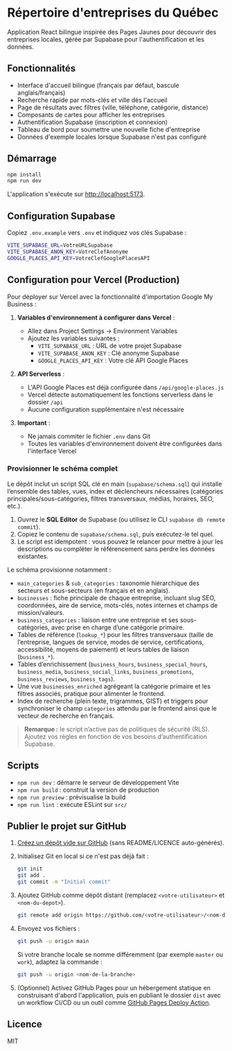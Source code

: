 # Répertoire d'entreprises du Québec

Application React bilingue inspirée des Pages Jaunes pour découvrir des entreprises locales, gérée par Supabase pour l'authentification et les données.

## Fonctionnalités

- Interface d'accueil bilingue (français par défaut, bascule anglais/français)
- Recherche rapide par mots-clés et ville dès l'accueil
- Page de résultats avec filtres (ville, téléphone, catégorie, distance)
- Composants de cartes pour afficher les entreprises
- Authentification Supabase (inscription et connexion)
- Tableau de bord pour soumettre une nouvelle fiche d'entreprise
- Données d'exemple locales lorsque Supabase n'est pas configuré

## Démarrage

```bash
npm install
npm run dev
```

L'application s'exécute sur [http://localhost:5173](http://localhost:5173).

## Configuration Supabase

Copiez `.env.example` vers `.env` et indiquez vos clés Supabase :

```bash
VITE_SUPABASE_URL=VotreURLSupabase
VITE_SUPABASE_ANON_KEY=VotreClefAnonyme
GOOGLE_PLACES_API_KEY=VotreClefGooglePlacesAPI
```

## Configuration pour Vercel (Production)

Pour déployer sur Vercel avec la fonctionnalité d'importation Google My Business :

1. **Variables d'environnement à configurer dans Vercel** :
   - Allez dans Project Settings → Environment Variables
   - Ajoutez les variables suivantes :
     - `VITE_SUPABASE_URL` : URL de votre projet Supabase
     - `VITE_SUPABASE_ANON_KEY` : Clé anonyme Supabase
     - `GOOGLE_PLACES_API_KEY` : Votre clé API Google Places

2. **API Serverless** :
   - L'API Google Places est déjà configurée dans `/api/google-places.js`
   - Vercel détecte automatiquement les fonctions serverless dans le dossier `/api`
   - Aucune configuration supplémentaire n'est nécessaire

3. **Important** :
   - Ne jamais commiter le fichier `.env` dans Git
   - Toutes les variables d'environnement doivent être configurées dans l'interface Vercel

### Provisionner le schéma complet

Le dépôt inclut un script SQL clé en main (`supabase/schema.sql`) qui installe l’ensemble des tables, vues, index et déclencheurs nécessaires (catégories principales/sous-catégories, filtres transversaux, médias, horaires, SEO, etc.).

1. Ouvrez le **SQL Editor** de Supabase (ou utilisez le CLI `supabase db remote commit`).
2. Copiez le contenu de `supabase/schema.sql`, puis exécutez-le tel quel.
3. Le script est idempotent : vous pouvez le relancer pour mettre à jour les descriptions ou compléter le référencement sans perdre les données existantes.

Le schéma provisionne notamment :

- `main_categories` & `sub_categories` : taxonomie hiérarchique des secteurs et sous-secteurs (en français et en anglais).
- `businesses` : fiche principale de chaque entreprise, incluant slug SEO, coordonnées, aire de service, mots-clés, notes internes et champs de mission/valeurs.
- `business_categories` : liaison entre une entreprise et ses sous-catégories, avec prise en charge d’une catégorie primaire.
- Tables de référence (`lookup_*`) pour les filtres transversaux (taille de l’entreprise, langues de service, modes de service, certifications, accessibilité, moyens de paiement) et leurs tables de liaison (`business_*`).
- Tables d’enrichissement (`business_hours`, `business_special_hours`, `business_media`, `business_social_links`, `business_promotions`, `business_reviews`, `business_tags`).
- Une vue `businesses_enriched` agrégeant la catégorie primaire et les filtres associés, pratique pour alimenter le frontend.
- Index de recherche (plein texte, trigrammes, GIST) et triggers pour synchroniser le champ `categories` attendu par le frontend ainsi que le vecteur de recherche en français.

> **Remarque :** le script n’active pas de politiques de sécurité (RLS). Ajoutez vos règles en fonction de vos besoins d’authentification Supabase.

## Scripts

- `npm run dev` : démarre le serveur de développement Vite
- `npm run build` : construit la version de production
- `npm run preview` : prévisualise la build
- `npm run lint` : exécute ESLint sur `src/`

## Publier le projet sur GitHub

1. [Créez un dépôt vide sur GitHub](https://github.com/new) (sans README/LICENCE auto-générés).
2. Initialisez Git en local si ce n'est pas déjà fait :

   ```bash
   git init
   git add .
   git commit -m "Initial commit"
   ```

3. Ajoutez GitHub comme dépôt distant (remplacez `<votre-utilisateur>` et `<nom-du-depot>`).

   ```bash
   git remote add origin https://github.com/<votre-utilisateur>/<nom-du-depot>.git
   ```

4. Envoyez vos fichiers :

   ```bash
   git push -u origin main
   ```

   Si votre branche locale se nomme différemment (par exemple `master` ou `work`), adaptez la commande :

   ```bash
   git push -u origin <nom-de-la-branche>
   ```

5. (Optionnel) Activez GitHub Pages pour un hébergement statique en construisant d'abord l'application, puis en publiant le dossier `dist` avec un workflow CI/CD ou un outil comme [GitHub Pages Deploy Action](https://github.com/JamesIves/github-pages-deploy-action).

## Licence

MIT
